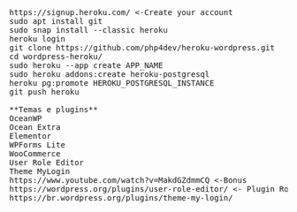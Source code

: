 <pre>
https://signup.heroku.com/ <-Create your account
sudo apt install git
sudo snap install --classic heroku
heroku login
git clone https://github.com/php4dev/heroku-wordpress.git
cd wordpress-heroku/
sudo heroku --app create APP_NAME
sudo heroku addons:create heroku-postgresql
heroku pg:promote HEROKU_POSTGRESQL_INSTANCE
git push heroku

**Temas e plugins**
OceanWP
Ocean Extra
Elementor
WPForms Lite
WooCommerce
User Role Editor
Theme MyLogin
https://www.youtube.com/watch?v=MakdGZdmmCQ <-Bonus
https://wordpress.org/plugins/user-role-editor/ <- Plugin Roles Editor
https://br.wordpress.org/plugins/theme-my-login/
</pre>
